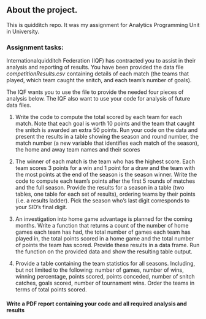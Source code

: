 ## About the project. 

This is quidditch repo. It was my assignment for Analytics Programming Unit in University. 

### Assignment tasks:

Internationalquidditch Federation (IQF) has contracted you to assist in their analysis and reporting of
results. You have been provided the data file *competitionResults.csv* containing details of each match
(the teams that played, which team caught the snitch, and each team’s number of goals).

The IQF wants you to use the file to provide the needed four pieces of analysis below. The IQF also
want to use your code for analysis of future data files.

1. Write the code to compute the total scored by each team for each match. Note that each goal is
worth 10 points and the team that caught the snitch is awarded an extra 50 points. Run your code
on the data and present the results in a table showing the season and round number, the match
number (a new variable that identifies each match of the season), the home and away team names
and their scores

2. The winner of each match is the team who has the highest score. Each team scores 3 points for a
win and 1 point for a draw and the team with the most points at the end of the season is the season
winner. Write the code to compute each team’s points after the first 5 rounds of matches and the
full season. Provide the results for a season in a table (two tables, one table for each set of results),
ordering teams by their points (i.e. a results ladder). Pick the season who’s last digit corresponds to
your SID’s final digit.

3. An investigation into home game advantage is planned for the coming months. Write a function
that returns a count of the number of home games each team has had, the total number of games
each team has played in, the total points scored in a home game and the total number of points the
team has scored. Provide these results in a data frame. Run the function on the provided data and
show the resulting table output.

4. Provide a table containing the team statistics for all seasons. Including, but not limited to the following: number of games, number of wins, winning percentage, points scored, points conceded, number of snitch catches, goals scored, number of tournament wins. Order the teams in terms of total points scored.

#### Write a PDF report containing your code and all required analysis and results
